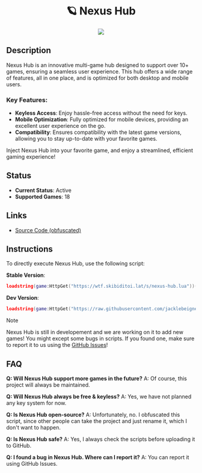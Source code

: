<h1 align="center">🪐 Nexus Hub</h1>
<div align="center">
  <img  src="https://user-images.githubusercontent.com/99215486/175369409-b967da5b-e373-48ea-b8f5-8ed3d613df03.gif">
</div>

## Description

Nexus Hub is an innovative multi-game hub designed to support over 10+ games, ensuring a seamless user experience. This hub offers a wide range of features, all in one place, and is optimized for both desktop and mobile users. 

### Key Features:
- **Keyless Access**: Enjoy hassle-free access without the need for keys.
- **Mobile Optimization**: Fully optimized for mobile devices, providing an excellent user experience on the go.
- **Compatibility**: Ensures compatibility with the latest game versions, allowing you to stay up-to-date with your favorite games.

Inject Nexus Hub into your favorite game, and enjoy a streamlined, efficient gaming experience!

## Status

- **Current Status**: Active
- **Supported Games**: 18

## Links

- [Source Code (obfuscated)](https://github.com/jacklebeignet/scripts/tree/main/NexusHub)

## Instructions

To directly execute Nexus Hub, use the following script:

**Stable Version**:
```lua
loadstring(game:HttpGet("https://wtf.skibiditoi.lat/s/nexus-hub.lua"))()
```

**Dev Version**:
```lua
loadstring(game:HttpGet("https://raw.githubusercontent.com/jacklebeignet/scripts/refs/heads/main/NexusHub/Loader"))()
```

> [!NOTE]
> Nexus Hub is still in developement and we are working on it to add new games! You might except some bugs in scripts. If you found one, make sure to report it to us using the [GitHub Issues](https://github.com/jacklebeignet/scripts/issues/new)!

## FAQ

**Q: Will Nexus Hub support more games in the future?**
A: Of course, this project will always be maintained.

**Q: Will Nexus Hub always be free & keyless?**
A: Yes, we have not planned any key system for now.

**Q: Is Nexus Hub open-source?**
A: Unfortunately, no. I obfuscated this script, since other people can take the project and just rename it, which I don't want to happen.

**Q: Is Nexus Hub safe?**
A: Yes, I always check the scripts before uploading it to GitHub.

**Q: I found a bug in Nexus Hub. Where can I report it?**
A: You can report it using GitHub Issues.
